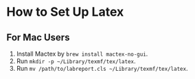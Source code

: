 # How to Set Up Latex

## For Mac Users

1. Install Mactex by `brew install mactex-no-gui`.
2. Run `mkdir -p ~/Library/texmf/tex/latex`.
3. Run `mv /path/to/labreport.cls ~/Library/texmf/tex/latex`.
